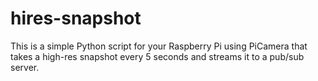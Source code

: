 # hires-snapshot

This is a simple Python script for your Raspberry Pi using PiCamera that takes a high-res snapshot every 5 seconds and streams it to a pub/sub server. 
